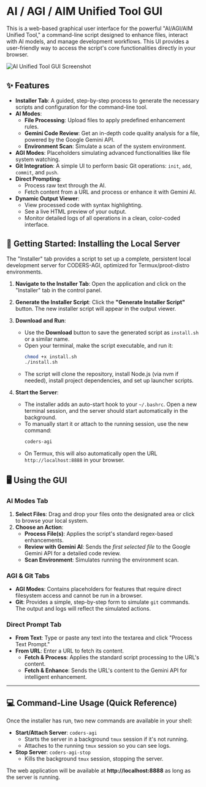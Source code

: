 
# AI / AGI / AIM Unified Tool GUI

This is a web-based graphical user interface for the powerful "AI/AGI/AIM Unified Tool," a command-line script designed to enhance files, interact with AI models, and manage development workflows. This UI provides a user-friendly way to access the script's core functionalities directly in your browser.

![AI Unified Tool GUI Screenshot](https://i.imgur.com/your-screenshot.png) <!-- Placeholder for a future screenshot -->

## ✨ Features

- **Installer Tab**: A guided, step-by-step process to generate the necessary scripts and configuration for the command-line tool.
- **AI Modes**:
    - **File Processing**: Upload files to apply predefined enhancement rules.
    - **Gemini Code Review**: Get an in-depth code quality analysis for a file, powered by the Google Gemini API.
    - **Environment Scan**: Simulate a scan of the system environment.
- **AGI Modes**: Placeholders simulating advanced functionalities like file system watching.
- **Git Integration**: A simple UI to perform basic Git operations: `init`, `add`, `commit`, and `push`.
- **Direct Prompting**:
    - Process raw text through the AI.
    - Fetch content from a URL and process or enhance it with Gemini AI.
- **Dynamic Output Viewer**:
    - View processed code with syntax highlighting.
    - See a live HTML preview of your output.
    - Monitor detailed logs of all operations in a clean, color-coded interface.

## 🚀 Getting Started: Installing the Local Server

The "Installer" tab provides a script to set up a complete, persistent local development server for CODERS-AGI, optimized for Termux/proot-distro environments.

1.  **Navigate to the Installer Tab**: Open the application and click on the "Installer" tab in the control panel.

2.  **Generate the Installer Script**: Click the **"Generate Installer Script"** button. The new installer script will appear in the output viewer.

3.  **Download and Run**:
    - Use the **Download** button to save the generated script as `install.sh` or a similar name.
    - Open your terminal, make the script executable, and run it:
      ```bash
      chmod +x install.sh
      ./install.sh
      ```
    - The script will clone the repository, install Node.js (via nvm if needed), install project dependencies, and set up launcher scripts.

4.  **Start the Server**:
    - The installer adds an auto-start hook to your `~/.bashrc`. Open a new terminal session, and the server should start automatically in the background.
    - To manually start it or attach to the running session, use the new command:
      ```bash
      coders-agi
      ```
    - On Termux, this will also automatically open the URL `http://localhost:8888` in your browser.

## 🖥️ Using the GUI

### AI Modes Tab

1.  **Select Files**: Drag and drop your files onto the designated area or click to browse your local system.
2.  **Choose an Action**:
    - **Process File(s)**: Applies the script's standard regex-based enhancements.
    - **Review with Gemini AI**: Sends the *first selected file* to the Google Gemini API for a detailed code review.
    - **Scan Environment**: Simulates running the environment scan.

### AGI & Git Tabs

-   **AGI Modes**: Contains placeholders for features that require direct filesystem access and cannot be run in a browser.
-   **Git**: Provides a simple, step-by-step form to simulate `git` commands. The output and logs will reflect the simulated actions.

### Direct Prompt Tab

-   **From Text**: Type or paste any text into the textarea and click "Process Text Prompt."
-   **From URL**: Enter a URL to fetch its content.
    - **Fetch & Process**: Applies the standard script processing to the URL's content.
    - **Fetch & Enhance**: Sends the URL's content to the Gemini API for intelligent enhancement.

---

## 💻 Command-Line Usage (Quick Reference)

Once the installer has run, two new commands are available in your shell:

-   **Start/Attach Server**: `coders-agi`
    -   Starts the server in a background `tmux` session if it's not running.
    -   Attaches to the running `tmux` session so you can see logs.
-   **Stop Server**: `coders-agi-stop`
    -   Kills the background `tmux` session, stopping the server.

The web application will be available at **http://localhost:8888** as long as the server is running.
